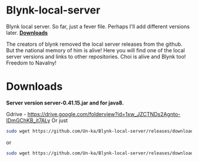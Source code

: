 # Blynk-local-server
Blynk local server. So far, just a fever file. Perhaps I'll add different versions later.
**[Downloads](#downloads)**

The creators of blynk removed the local server releases from the github.  But the national memory of him is alive!  Here you will find one of the local server versions and links to other repositories.  Choi is alive and Blynk too!  Freedom to Navalny!
# Downloads
**Server version server-0.41.15.jar and for java8.**

Gdrive - https://drive.google.com/folderview?id=1xw_JZCTNDs2Agnto-IDmGChKB_it7ALy
Or just
```bash
sudo wget https://github.com/Un-ka/Blynk-local-server/releases/download/v0.41.15/server-0.41.15-java8.jar
```
or
```bash
sudo wget https://github.com/Un-ka/Blynk-local-server/releases/download/v0.41.15/server-0.41.15.jar
```

